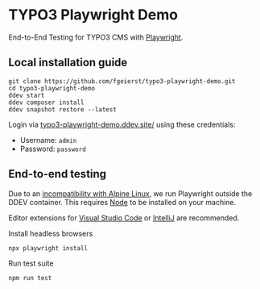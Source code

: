 # TYPO3 Playwright Demo

End-to-End Testing for TYPO3 CMS with [Playwright](https://playwright.dev/docs/).


## Local installation guide

	git clone https://github.com/fgeierst/typo3-playwright-demo.git
	cd typo3-playwright-demo
	ddev start
	ddev composer install
	ddev snapshot restore --latest
	
Login via [typo3-playwright-demo.ddev.site/](https://typo3-playwright-demo.ddev.site/) using these credentials:

- Username: `admin`
- Password: `password`


## End-to-end testing

Due to an [incompatibility with Alpine Linux](https://playwright.dev/docs/docker#alpine), we run Playwright outside the DDEV container. This requires [Node](https://nodejs.org/en/download/) to be installed on your machine. 

Editor extensions for [Visual Studio Code](https://marketplace.visualstudio.com/items?itemName=ms-playwright.playwright) or [IntelliJ](https://plugins.jetbrains.com/plugin/18100-maestro) are recommended.

Install headless browsers
```shell
npx playwright install
```

Run test suite
```shell
npm run test
```